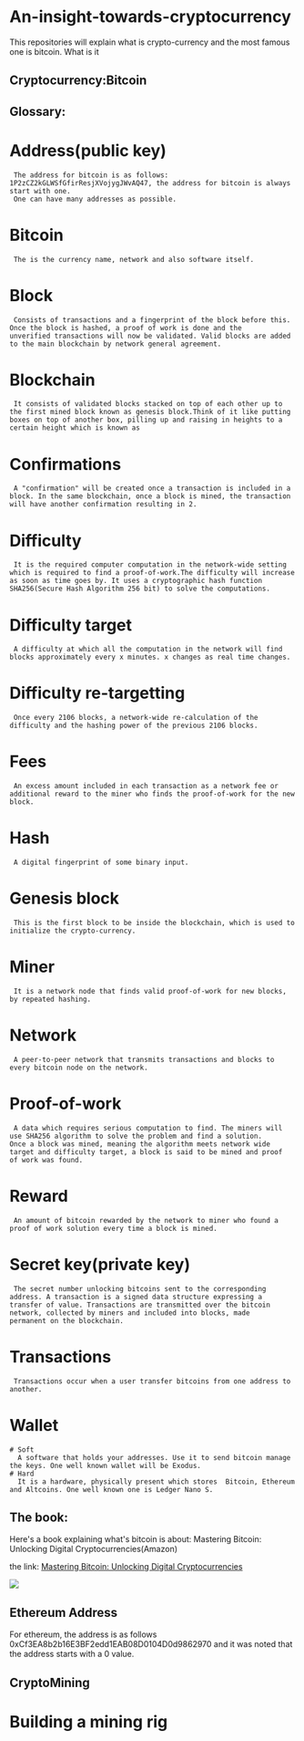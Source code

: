 # An-insight-towards-cryptocurrency
This repositories will explain what is crypto-currency and the most famous one is bitcoin. What is it

## Cryptocurrency:Bitcoin
## Glossary:
   # Address(public key)
     The address for bitcoin is as follows: 1P2zCZ2kGLWSfGfirResjXVojygJWvAQ47, the address for bitcoin is always start with one.
     One can have many addresses as possible.
   # Bitcoin
     The is the currency name, network and also software itself.
   # Block
     Consists of transactions and a fingerprint of the block before this. Once the block is hashed, a proof of work is done and the          unverified transactions will now be validated. Valid blocks are added to the main blockchain by network general agreement.
   # Blockchain 
     It consists of validated blocks stacked on top of each other up to the first mined block known as genesis block.Think of it like putting boxes on top of another box, pilling up and raising in heights to a certain height which is known as 
   # Confirmations
     A "confirmation" will be created once a transaction is included in a block. In the same blockchain, once a block is mined, the transaction will have another confirmation resulting in 2. 
   # Difficulty
     It is the required computer computation in the network-wide setting which is required to find a proof-of-work.The difficulty will increase as soon as time goes by. It uses a cryptographic hash function SHA256(Secure Hash Algorithm 256 bit) to solve the computations.
   # Difficulty target
     A difficulty at which all the computation in the network will find blocks approximately every x minutes. x changes as real time changes.
   # Difficulty re-targetting
     Once every 2106 blocks, a network-wide re-calculation of the difficulty and the hashing power of the previous 2106 blocks.
   # Fees
     An excess amount included in each transaction as a network fee or additional reward to the miner who finds the proof-of-work for the new block.
   # Hash
     A digital fingerprint of some binary input.
   # Genesis block
     This is the first block to be inside the blockchain, which is used to initialize the crypto-currency.
   # Miner
     It is a network node that finds valid proof-of-work for new blocks, by repeated hashing.
   # Network
     A peer-to-peer network that transmits transactions and blocks to every bitcoin node on the network.
   # Proof-of-work
     A data which requires serious computation to find. The miners will use SHA256 algorithm to solve the problem and find a solution.      Once a block was mined, meaning the algorithm meets network wide target and difficulty target, a block is said to be mined and proof    of work was found.
   # Reward
     An amount of bitcoin rewarded by the network to miner who found a proof of work solution every time a block is mined.
   # Secret key(private key)
     The secret number unlocking bitcoins sent to the corresponding address. A transaction is a signed data structure expressing a          transfer of value. Transactions are transmitted over the bitcoin network, collected by miners and included into blocks, made            permanent on the blockchain.
   # Transactions
     Transactions occur when a user transfer bitcoins from one address to another.
   # Wallet
    # Soft
      A software that holds your addresses. Use it to send bitcoin manage the keys. One well known wallet will be Exodus.
    # Hard
      It is a hardware, physically present which stores  Bitcoin, Ethereum and Altcoins. One well known one is Ledger Nano S.
## The book:
Here's a book explaining what's bitcoin is about:
Mastering Bitcoin: Unlocking Digital Cryptocurrencies(Amazon)

the link: [Mastering Bitcoin: Unlocking Digital Cryptocurrencies](https://www.amazon.com/Mastering-Bitcoin-Unlocking-Digital-Cryptocurrencies/dp/1449374042/ref=sr_1_2?ie=UTF8&qid=1506086143&sr=8-2&keywords=mastering+bitcoin "Mastering Bitcoin: Unlocking Digital Cryptocurrencies")

![]({{site.baseurl}}//Capture1.PNG)

## Ethereum Address
For ethereum, the address is as follows 0xCf3EA8b2b16E3BF2edd1EAB08D0104D0d9862970 and it was noted that the address starts with a 0 value.

## CryptoMining
  # Building a mining rig
